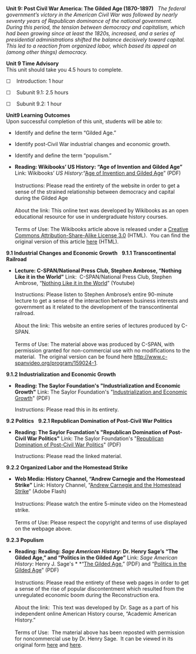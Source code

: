 **Unit 9: Post Civil War America: The Gilded Age (1870-1897)** <span
id="9"></span> 
*The federal government’s victory in the American Civil War was followed
by nearly seventy years of Republican dominance of the national
government.  During this period, the tension between democracy and
capitalism, which had been growing since at least the 1820s, increased,
and a series of presidential administrations shifted the balance
decisively toward capital.  This led to a reaction from organized labor,
which based its appeal on (among other things) democracy.*

**Unit 9 Time Advisory**  
This unit should take you 4.5 hours to complete.

☐    Introduction: 1 hour

☐    Subunit 9.1: 2.5 hours

☐    Subunit 9.2: 1 hour

**Unit9 Learning Outcomes**  
Upon successful completion of this unit, students will be able to:

-   Identify and define the term “Gilded Age.”
-   Identify post-Civil War industrial changes and economic growth.
-   Identify and define the term “populism.”

-   **Reading: Wikibooks’ US History: “Age of Invention and Gilded
    Age”**
    Link: Wikibooks’ *US History:*“[Age of Invention and Gilded
    Age](http://www.saylor.org/site/wp-content/uploads/2011/08/HIST312-9-Age-of-Invention-and-Gilded-Age.pdf)”
    (PDF)  
        
     Instructions: Please read the entirety of the website in order to
    get a sense of the strained relationship between democracy and
    capital during the Gilded Age  
        
     About the link: This online text was developed by Wikibooks as an
    open educational resource for use in undergraduate history
    courses.  
        
     Terms of Use: The Wikibooks article above is released under a
    [Creative Commons Attribution-Share-Alike License
    3.0](http://creativecommons.org/licenses/by-sa/3.0/) (HTML).  You
    can find the original version of this article
    [here](http://en.wikibooks.org/wiki/US_History/Age_of_Invention_and_Gilded_Age)
    (HTML).

**9.1 Industrial Changes and Economic Growth** <span id="9.1"></span> 
**9.1.1 Transcontinental Railroad** <span id="9.1.1"></span> 
-   **Lecture: C-SPAN/National Press Club, Stephen Ambrose, “Nothing
    Like it in the World”**
    Link:  C-SPAN/National Press Club, Stephen Ambrose, “[Nothing Like
    it in the
    World](http://www.youtube.com/watch?v=IFL8iYPUQvM)” (Youtube)  
      
     Instructions: Please listen to Stephen Ambrose’s entire 90-minute
    lecture to get a sense of the interaction between business interests
    and government as it related to the development of the
    transcontinental railroad.  
        
     About the link: This website an entire series of lectures produced
    by C-SPAN.  
        
     Terms of Use: The material above was produced by C-SPAN, with
    permission granted for non-commercial use with no modifications to
    the material.  The original version can be found
    here <http://www.c-spanvideo.org/program/159024-1>.

**9.1.2 Industrialization and Economic Growth** <span
id="9.1.2"></span> 
-   **Reading: The Saylor Foundation's "Industrialization and Economic
    Growth"**
    Link: The Saylor Foundation's "[Industrialization and Economic
    Growth](http://www.saylor.org/site/wp-content/uploads/2011/05/HIST312-Industrialization-and-Economic-Growth-FINAL.pdf)"
    (PDF)  
      
     Instructions: Please read this in its entirety.

**9.2 Politics** <span id="9.2"></span> 
**9.2.1 Republican Domination of Post-Civil War Politics** <span
id="9.2.1"></span> 
-   **Reading: The Saylor Foundation's "Republican Domination of
    Post-Civil War Politics"**
    Link: The Saylor Foundation's "[Republican Domination of Post-Civil
    War
    Politics](http://www.saylor.org/site/wp-content/uploads/2011/05/HIST312-Republican-Dominance-of-Politics-FINAL.pdf)"
    (PDF)  
      
     Instructions: Please read the linked material.

**9.2.2 Organized Labor and the Homestead Strike** <span
id="9.2.2"></span> 
-   **Web Media: History Channel, “Andrew Carnegie and the Homestead
    Strike”**
    Link: History Channel, “[Andrew Carnegie and the Homestead
    Strike](Http://www.history.com/videos/andrew-carnegie-and-the-homestead-strike#andrew-carnegie-and-the-homestead-strike)”
    (Adobe Flash)  
        
     Instructions: Please watch the entire 5-minute video on the
    Homestead strike.  
        
     Terms of Use: Please respect the copyright and terms of use
    displayed on the webpage above.

**9.2.3 Populism** <span id="9.2.3"></span> 
-   **Reading: Reading: *Sage American History*: Dr. Henry Sage’s “The
    Gilded Age,” and “Politics in the Gilded Age”**
    Link: *Sage American History:* Henry J. Sage's * *“[The Gilded
    Age](http://www.saylor.org/site/wp-content/uploads/2011/08/HIST312-Politics-in-the-Gilded-Age.pdf),”
    (PDF) and “[Politics in the Gilded
    Age](http://www.saylor.org/site/wp-content/uploads/2011/08/HIST312-Politics-in-the-Gilded-Age.pdf)”
    (PDF)  
        
     Instructions: Please read the entirety of these web pages in order
    to get a sense of the rise of popular discontentment which resulted
    from the unregulated economic boom during the Reconstruction era.  
        
     About the link:  This text was developed by Dr. Sage as a part of
    his independent online American History course, “Academic American
    History.”  
        
     Terms of Use:  The material above has been reposted with permission
    for noncommercial use by Dr. Henry Sage.  It can be viewed in its
    original form
    [here](http://www.academicamerican.com/recongildedage/topics/gildedage2.html)
    and
    [here](http://www.academicamerican.com/recongildedage/topics/gildedagepolitics.html).


